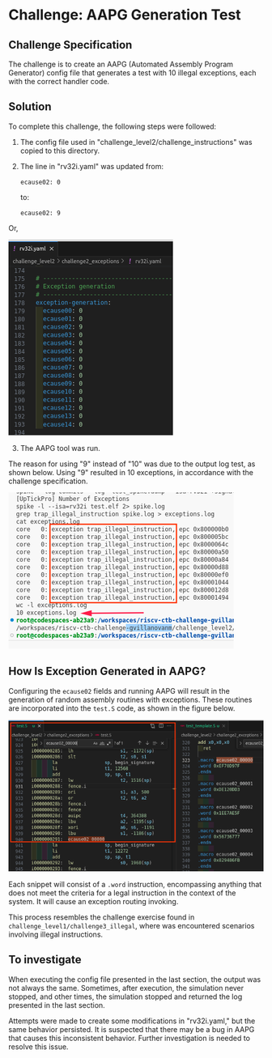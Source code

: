 # Challenge: AAPG Generation Test

## Challenge Specification

The challenge is to create an AAPG (Automated Assembly Program Generator) config file that generates a test with 10 illegal exceptions, each with the correct handler code.

## Solution

To complete this challenge, the following steps were followed:

1. The config file used in "challenge_level2/challenge_instructions" was copied to this directory.
2. The line in "rv32i.yaml" was updated from:

   ```
   ecause02: 0
   ```

   to:

   ```
   ecause02: 9
   ```

Or,

![exceptions](./images/ecauses.png "exceptions")

3. The AAPG tool was run.

The reason for using "9" instead of "10" was due to the output log test, as shown below. Using "9" resulted in 10 exceptions, in accordance with the challenge specification.

![exceptions](./images/exceptions-output-terminal.png "exceptions")

## How Is Exception Generated in AAPG?

Configuring the `ecause02` fields and running AAPG will result in the generation of random assembly routines with exceptions. These routines are incorporated into the `test.S` code, as shown in the figure below.

![Figure: Code Generation Process](./images/expl.png)

Each snippet will consist of a `.word` instruction, encompassing anything that does not meet the criteria for a legal instruction in the context of the system. It will cause an exception routing invoking.

This process resembles the challenge exercise found in `challenge_level1/challenge3_illegal`, where was encountered scenarios involving illegal instructions.

## To investigate

When executing the config file presented in the last section, the output was not always the same. Sometimes, after execution, the simulation never stopped, and other times, the simulation stopped and returned the log presented in the last section.

Attempts were made to create some modifications in "rv32i.yaml," but the same behavior persisted. It is suspected that there may be a bug in AAPG that causes this inconsistent behavior. Further investigation is needed to resolve this issue.

